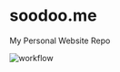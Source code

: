 # soodoo.me
My Personal Website Repo


![workflow](https://github.com/0xsaeed/0xsaeed.github.io/actions/workflows/deploy.yml/badge.svg)